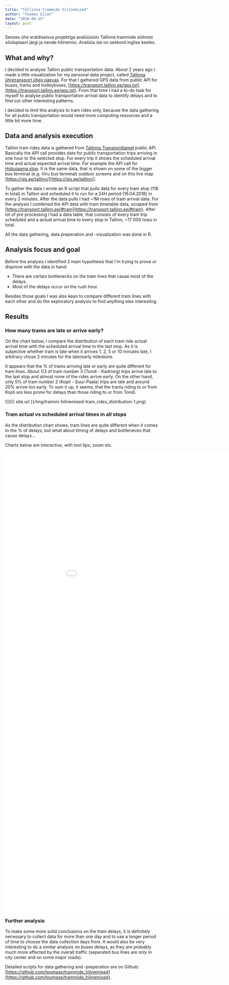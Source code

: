 ```yaml
---
title: "Tallinna trammide hilinemised"
author: "Toomas Eilat"
date: "2018-04-25"
layout: post
---
```






Seoses ühe eraldiseisva projektiga analüüsisin Tallinna trammide sõitmist sõiduplaani järgi ja nende hilinemisi. Analüüs ise on seekord inglise keeles.

## What and why?

I decided to analyse Tallinn public transportation data. About 2 years ago I made a little visualization for my personal data project, called [Tallinna ühistransport ühes päevas](http://eilat.ee/2016-04-10-tallinna-yhistransport/). For that I gathered GPS data from public API for buses, trams and trolleybuses, [https://transport.tallinn.ee/gps.txt](https://transport.tallinn.ee/gps.txt). From that time I had a to-do task for myself to analyse public transportation arrival data to identify delays and to find out other interesting patterns. 

I decided to limit this analysis to tram rides only, because the data gathering for all public transportation would need more computing resources and a little bit more time.


## Data and analysis execution

Tallinn tram rides data is gathered from [Tallinna Transpordiamet](https://transport.tallinn.ee) public API. Basically the API call provides data for public transportation trips arriving in one hour to the selected stop. For every trip it shows the scheduled arrival time and actual expected arrival time. For example the API call for [Hobujaama stop](https://transport.tallinn.ee/siri-stop-departures.php?stopid=3605). It is the same data, that is shown on some of the bigger bus terminal (e.g. Viru bus terminal) outdoor screens and on this live map [https://gis.ee/tallinn/](https://gis.ee/tallinn/).

To gather the data I wrote an R script that pulls data for every tram stop (118 in total) in Tallinn and scheduled it to run for a 24H period (16.04.2018) in every 2 minutes. After the data pulls I had ~1M rows of tram arrival data. For the analysis I combined the API data with tram timetable data, scraped from [https://transport.tallinn.ee/#tram](https://transport.tallinn.ee/#tram). After lot of pre processing I had a data table, that consists of every tram trip scheduled and a actual arrival time to every stop in Tallinn, ~17 000 rows in total.

All the data gathering, data preperation and -visualization was done in R.


## Analysis focus and goal

Before the analysis I identified 2 main hypothesis that I'm trying to prove or disprove with the data in hand:

* There are certain bottlenecks on the tram lines that cause most of the delays.
* Most of the delays occur on the rush hour. 

Besides those goals I was also keen to compare different tram lines with each other and do the exploratory analysis to find anything else interesting.


## Results

### How many trams are late or arrive early?

On the chart below, I compare the distribution of each tram ride actual arrival time with the scheduled arrival time to the last stop. As it is subjective whether tram is late when it arrives 1, 2, 5 or 10 minutes late, I arbitrary chose 2 minutes for the late/early milestone.

It appears that the % of trams arriving late or early are quite different for tram lines. About 1/3 of tram number 3 (Tondi - Kadriorg) trips arrive late to the last stop and almost none of the rides arrive early. On the other hand, only 5% of tram number 2 (Kopli - Suur-Paala) trips are late and around 20% arrive too early. To sum it up, it seems, that the trams riding to or from Kopli are less prone for delays than those riding to or from Tondi.



![]({{ site.url }}/img/trammi-hilinemised-tram_rides_distribution-1.png)

### Tram actual vs scheduled arrival times in all stops

As the distribution chart shows, tram lines are quite different when it comes to the % of delays, but what about timing of delays and bottlenecks that cause delays... 

Charts below are interactive, with tool tips, zoom etc.

<iframe frameborder="0" width="1000" height="1500" 
        sandbox="allow-same-origin allow-scripts"
        scrolling="no" seamless="seamless"
        src="/files/tram_delay.html">
</iframe>


### Further analysis

To make some more solid conclusions on the tram delays, it is definitely necessary to collect data for more than one day and to use a longer period of time to choose the data collection days from. It would also be very interesting to do a similar analysis on buses delays, as they are probably much more affected by the overall traffic (separated bus lines are only in city center and on some major roads). 

Detailed scripts for data gathering and -preperation are on Github: [https://github.com/toomase/trammide_hilinemised](https://github.com/toomase/trammide_hilinemised).
